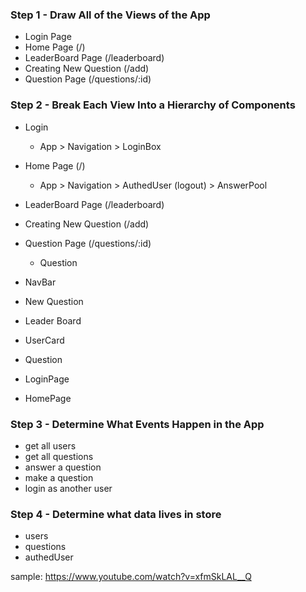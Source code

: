### Step 1 - Draw All of the Views of the App
- Login Page
- Home Page (/)
- LeaderBoard Page (/leaderboard)
- Creating New Question (/add)
- Question Page (/questions/:id)

### Step 2 - Break Each View Into a Hierarchy of Components

- Login
    - App > Navigation > LoginBox

- Home Page (/)
    - App > Navigation > AuthedUser (logout) > AnswerPool

- LeaderBoard Page (/leaderboard)
- Creating New Question (/add)
- Question Page (/questions/:id)
    - Question

 
- NavBar
- New Question
- Leader Board
- UserCard
- Question

- LoginPage
- HomePage

### Step 3 - Determine What Events Happen in the App
 - get all users
 - get all questions
 - answer a question
 - make a question
 - login as another user

### Step 4 - Determine what data lives in store

- users
- questions
- authedUser

sample: https://www.youtube.com/watch?v=xfmSkLAL__Q